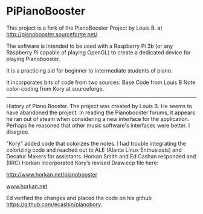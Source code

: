 # PiPianoBooster

This project is a fork of the PianoBooster Project by Louis B. at http://pianobooster.sourceforge.net/. 

The software is intended to be used with a Raspberry Pi 3b (or any Raspberry Pi capable of playing OpenGL) to create a dedicated device for playing Pianobooster. 

It is a practicing aid for beginner to intermediate students of piano.

It incorporates bits of code from two sources:
Base Code from Louis B
Note color-coding from Kory at sourceforge.

***************************************************************************************

History of Piano Booster.
The project was created by Louis B. He seems to have abandoned the project. In reading the Pianobooster forums, it appears he ran out of steam when considering a new interface for the application. Perhaps he reasoned that other music software's interfaces were better. I disagree.

"Kory" added code that colorizes the notes. I had trouble integrating the colorizing code and reached out to ALE (Alanta Linux Enthusiasts) and Decatur Makers for assistants. Horkan Smith and Ed Cashan responded and (IIRC) Horkan incorporated Kory’s revised Draw.ccp file here:

http://www.horkan.net/pianobooster


www.horkan.net


Ed verified the changes and placed the code on his github https://github.com/ecashin/pianobory.
